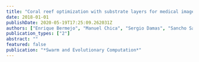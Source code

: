 ```yaml
---
title: "Coral reef optimization with substrate layers for medical image registration"
date: 2018-01-01
publishDate: 2020-05-19T17:25:09.262031Z
authors: ["Enrique Bermejo", "Manuel Chica", "Sergio Damas", "Sancho Salcedo-Sanz", "Oscar Cordón"]
publication_types: ["2"]
abstract: ""
featured: false
publication: "*Swarm and Evolutionary Computation*"
---
```


